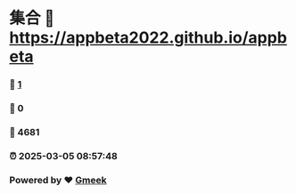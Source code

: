 # 集合 :link: https://appbeta2022.github.io/appbeta 
### :page_facing_up: [1](https://appbeta2022.github.io/appbeta/tag.html) 
### :speech_balloon: 0 
### :hibiscus: 4681 
### :alarm_clock: 2025-03-05 08:57:48 
### Powered by :heart: [Gmeek](https://github.com/Meekdai/Gmeek)
